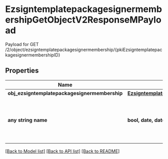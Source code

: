 # EzsigntemplatepackagesignermembershipGetObjectV2ResponseMPayload

Payload for GET /2/object/ezsigntemplatepackagesignermembership/{pkiEzsigntemplatepackagesignermembershipID}

## Properties
Name | Type | Description | Notes
------------ | ------------- | ------------- | -------------
**obj_ezsigntemplatepackagesignermembership** | [**EzsigntemplatepackagesignermembershipResponseCompound**](EzsigntemplatepackagesignermembershipResponseCompound.md) |  | 
**any string name** | **bool, date, datetime, dict, float, int, list, str, none_type** | any string name can be used but the value must be the correct type | [optional]

[[Back to Model list]](../README.md#documentation-for-models) [[Back to API list]](../README.md#documentation-for-api-endpoints) [[Back to README]](../README.md)


